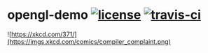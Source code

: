 # opengl-demo [![license](https://img.shields.io/badge/license-MIT-blue.svg)](LICENSE) [![travis-ci](https://travis-ci.org/juliantorreno/opengl-demo.svg?branch=master)](https://travis-ci.org/juliantorreno/opengl-demo)

![https://xkcd.com/371/](https://imgs.xkcd.com/comics/compiler_complaint.png)